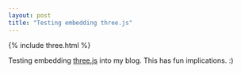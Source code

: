 ```yaml
---
layout: post
title: "Testing embedding three.js"
---
```


{% include three.html %}

Testing embedding [three.js](https://threejs.org/) into my blog. This has fun implications. :)


<script>
    var scene = new THREE.Scene();
    var camera = new THREE.PerspectiveCamera( 75, window.innerWidth/window.innerHeight, 0.1, 1000 );

    var renderer = new THREE.WebGLRenderer({antialias:true});
    renderer.setSize( window.innerWidth, window.innerHeight );
  
    // this line adds threejs to the entire page, we don't want to do that
    // document.body.appendChild( renderer.domElement );
  
    // set the threejs to render onto the blog post's <div>
    document.getElementById("blog-threejs").appendChild( renderer.domElement ); 
  
    var geometry = new THREE.BoxGeometry( 1, 1, 1 );
    var material = new THREE.MeshBasicMaterial( { color: 0x000000, wireframe: true } );
    var cube = new THREE.Mesh( geometry, material );
    scene.add( cube );

    camera.position.z = 5;
  
    // set default background color
    renderer.setClearColor( 0xffffff, 1);
  
    var render = function () 
    {
      requestAnimationFrame( render );

      cube.rotation.x += 0.01;
      cube.rotation.y += 0.01;
      renderer.render(scene, camera);
    };
  
    render();
</script>




